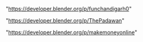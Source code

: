 "https://developer.blender.org/p/funchandigarh0"

"https://developer.blender.org/p/ThePadawan"

 
"https://developer.blender.org/p/makemoneyonline"


 
